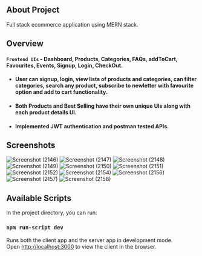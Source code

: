 ## About Project
Full stack ecommerce application using MERN stack.

## Overview
#### `Frontend UIs` - Dashboard, Products, Categories, FAQs, addToCart, Favourites, Events, Signup, Login, CheckOut.
- #### User can signup, login, view lists of products and categories, can filter categories, search any product, subscribe to newletter with favourite option and add to cart functionality.
- #### Both Products and Best Selling have their own unique UIs along with each product details UI.
- #### Implemented JWT authentication and postman tested APIs.

## Screenshots 

![Screenshot (2146)](https://user-images.githubusercontent.com/76126067/228677180-2beeb91c-a0fd-4db0-a633-b79634673e7e.png)
![Screenshot (2147)](https://user-images.githubusercontent.com/76126067/228677197-c78f0299-e1e3-4a91-bbef-fc2f87171359.png)
![Screenshot (2148)](https://user-images.githubusercontent.com/76126067/228677213-92d5fcaf-7a1a-4781-a226-864ed4db7529.png)
![Screenshot (2149)](https://user-images.githubusercontent.com/76126067/228677229-2050aad2-fe47-4012-996d-f067011da6b3.png)
![Screenshot (2150)](https://user-images.githubusercontent.com/76126067/228677241-3c23c3ca-ac56-4128-a4b6-e708969d61ea.png)
![Screenshot (2151)](https://user-images.githubusercontent.com/76126067/228677250-074f315e-8905-46da-81a2-723dcf57ac69.png)
![Screenshot (2152)](https://user-images.githubusercontent.com/76126067/228677274-5567bcc0-d3de-431d-9419-91db10c8a5a4.png)
![Screenshot (2154)](https://user-images.githubusercontent.com/76126067/228677288-dc328769-df75-4059-a60d-37d93492b67b.png)
![Screenshot (2156)](https://user-images.githubusercontent.com/76126067/228677297-55005957-e0b0-487d-98dd-e3f07d33a6a9.png)
![Screenshot (2157)](https://user-images.githubusercontent.com/76126067/228677308-373b0153-82b5-4169-b645-cc455d81d906.png)
![Screenshot (2158)](https://user-images.githubusercontent.com/76126067/228677324-00a7b9c6-2f6f-4bad-9342-107ddd1766ff.png)


## Available Scripts

In the project directory, you can run:

### `npm run-script dev`

Runs both the client app and the server app in development mode.<br>
Open [http://localhost:3000](http://localhost:3000) to view the client in the browser.

